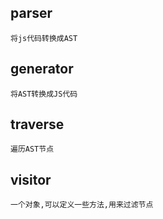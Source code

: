 ## parser
```
将js代码转换成AST
```

## generator

```
将AST转换成JS代码
```

## traverse

```
遍历AST节点
```

## visitor

```
一个对象,可以定义一些方法,用来过滤节点
```